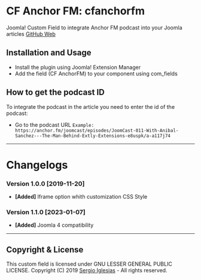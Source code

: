 # CF Anchor FM: cfanchorfm
Joomla! Custom Field to integrate Anchor FM podcast into your Joomla articles
[GitHub Web](https://sergiois.github.io/cfanchorfm.html "CF AnchorFM")

## Installation and Usage
* Install the plugin using Joomla! Extension Manager
* Add the field (CF AnchorFM) to your component using com_fields

## How to get the podcast ID
To integrate the podcast in the article you need to enter the id of the podcast:
* Go to the podcast URL
`Example: https://anchor.fm/joomcast/episodes/JoomCast-011-With-Anibal-Sanchez---The-Man-Behind-Extly-Extensions-e8uspk/a-a117j74`

* * *

# Changelogs

### Version 1.0.0 [2019-11-20]
* **[Added]** Iframe option whith customization CSS Style

### Version 1.1.0 [2023-01-07]
* **[Added]** Joomla 4 compatibility

* * *

## Copyright & License
This custom field is licensed under GNU LESSER GENERAL PUBLIC LICENSE.
Copyright (C) 2019 [Sergio Iglesias](https://sergioiglesias.net) - All rights reserved.